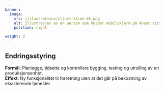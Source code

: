 ```yaml
---
banner:
  image:
    src: /illustrations/illustration-05.png
    alt: Illustrasjon av en person som holder mobilskjerm på kneet sitt
    position: right

weight: 2
---
```


## Endringsstyring 
**Formål**: Planlegge, tidsette og kontrollere bygging, testing og utrulling av en produksjonsenhet.  
**Effekt**: Ny funksjonalitet til forretning uten at det går på bekostning av eksisterende tjenester